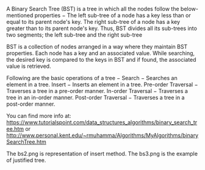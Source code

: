 A Binary Search Tree (BST) is a tree in which all the nodes follow the below-mentioned properties −
The left sub-tree of a node has a key less than or equal to its parent node's key.
The right sub-tree of a node has a key greater than to its parent node's key.
Thus, BST divides all its sub-trees into two segments; the left sub-tree and the right sub-tree

BST is a collection of nodes arranged in a way where they maintain BST properties. Each node has a key and an associated value. While searching, the desired key is compared to the keys in BST and if found, the associated value is retrieved.

Following are the basic operations of a tree −
Search − Searches an element in a tree.
Insert − Inserts an element in a tree.
Pre-order Traversal − Traverses a tree in a pre-order manner.
In-order Traversal − Traverses a tree in an in-order manner.
Post-order Traversal − Traverses a tree in a post-order manner.

You can find more info at:
https://www.tutorialspoint.com/data_structures_algorithms/binary_search_tree.htm
or
http://www.personal.kent.edu/~rmuhamma/Algorithms/MyAlgorithms/binarySearchTree.htm

The bs2.png is representation of insert method.
The bs3.png is the example of justified tree.
